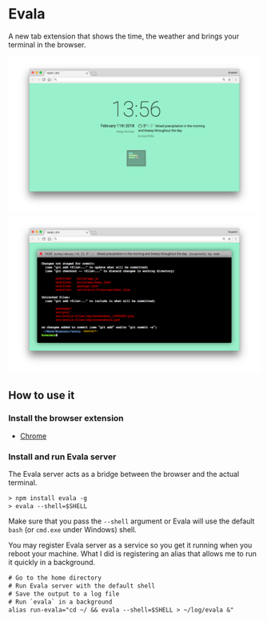 # Evala

A new tab extension that shows the time, the weather and brings your terminal in the browser.

![Evala](./src/static-files/img/screenshot_1280x800.png)
![Evala](./src/static-files/img/screenshot_1280x800_2.png)

## How to use it

### Install the browser extension

* [Chrome](https://chrome.google.com/webstore/detail/evala/bmaojegjknddmkhfbkhfijcblmamgino)

### Install and run Evala server

The Evala server acts as a bridge between the browser and the actual terminal.

```
> npm install evala -g
> evala --shell=$SHELL
```

Make sure that you pass the `--shell` argument or Evala will use the default `bash` (or `cmd.exe` under Windows) shell.

You may register Evala server as a service so you get it running when you reboot your machine. What I did is registering an alias that allows me to run it quickly in a background.

```
# Go to the home directory
# Run Evala server with the default shell
# Save the output to a log file
# Run `evala` in a background
alias run-evala="cd ~/ && evala --shell=$SHELL > ~/log/evala &"
```